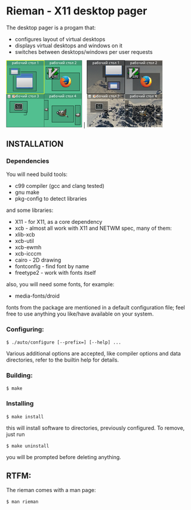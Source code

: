 Rieman - X11 desktop pager
==========================

The desktop pager is a progam that:

 * configures layout of virtual desktops
 * displays virtual desktops and windows on it
 * switches between desktops/windows per user requests

 ![Default theme](doc/s1.png?raw=true "Default theme") | ![Transparent theme](doc/s2.png?raw=true "Transparent theme")

INSTALLATION
------------

### Dependencies

You will need build tools:

 * c99 compiler (gcc and clang tested)
 * gnu make
 * pkg-config to detect libraries

 and some libraries:

 * X11        - for X11, as a core dependency
 * xcb        - almost all work with X11 and NETWM spec, many of them:
 * xlib-xcb
 * xcb-util
 * xcb-ewmh
 * xcb-icccm
 * cairo      - 2D drawing
 * fontconfig - find font by name
 * freetype2  - work with fonts itself

also, you will need some fonts, for example:

 * media-fonts/droid

 fonts from the package are mentioned in a default configuration file;
 feel free to use anything you like/have available on your system.

### Configuring:

```
$ ./auto/configure [--prefix=] [--help] ...
```

Various additional options are accepted, like compiler options and data
directories, refer to the builtin help for details.

### Building:

```
$ make
```

### Installing

```
$ make install
```

this will install software to directories, previously configured.
To remove, just run
```
$ make uninstall
```

you will be prompted before deleting anything.

RTFM:
-----

The rieman comes with a man page:

```
$ man rieman
```
